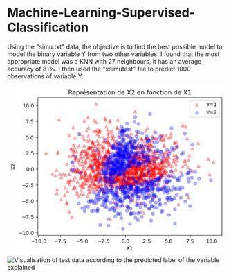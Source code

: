 # Machine-Learning-Supervised-Classification

Using the "simu.txt" data, the objective is to find the best possible model to model the binary variable Y from two other variables.
I found that the most appropriate model was a KNN with 27 neighbours, it has an average accuracy of 81%. 
I then used the "xsimutest" file to predict 1000 observations of variable Y.


![Visualisation of training data according to the label of the variable explained ](https://github.com/leocoooo/Machine-Learning---Supervised-Classification-/blob/main/output%20sur%20le%20fichier%20train.png)
![Visualisation of test data according to the predicted label of the variable explained ]()
